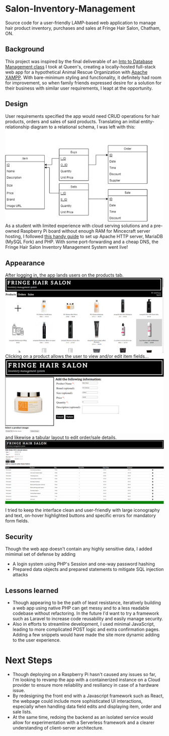 # Salon-Inventory-Management
Source code for a user-friendly LAMP-based web application to manage hair product inventory, purchases and sales at Fringe Hair Salon, Chatham, ON. 

## Background
This project was inspired by the final deliverable of an [Into to Database Management class](https://www.cs.queensu.ca/undergraduate/courses/CISC-332) I took at Queen's, creating a locally-hosted full-stack web app for a hypothetical Animal Rescue Organization with [Apache XAMPP](https://www.apachefriends.org/). With bare-minimum styling and functionality, it definitely had room for improvement, so when family friends expressed desire for a solution for their business with similar user requirements, I leapt at the opportunity.

## Design
User requirements specified the app would need CRUD operations for hair products, orders and sales of said products. Translating an initial entity-relationship diagram to a relational schema, I was left with this:
<img src="resources/db/inventory-schema.png">
As a student with limited experience with cloud serving solutions and a pre-owned Raspberry Pi board without enough RAM for Mincecraft server hosting, I followed [this handy guide](https://www.digitalocean.com/community/tutorials/how-to-install-linux-apache-mysql-php-lamp-stack-ubuntu-18-04) to set up Apache HTTP server, MariaDB (MySQL Fork) and PHP. With some port-forwarding and a cheap DNS, the Fringe Hair Salon Inventory Management System went live!

## Appearance 
After logging in, the app lands users on the products tab.
<img src="resources/screenshots/fringe-products.png">
Clicking on a product allows the user to view and/or edit item fields...
<img src="resources/screenshots/fringe-edit-product.png">
and likewise a tabular layout to edit order/sale details.
<img src="resources/screenshots/fringe-edit-order.png">
I tried to keep the interface clean and user-friendly with large iconography and text, on-hover highlighted buttons and specific errors for mandatory form fields.

## Security
Though the web app doesn't contain any highly sensitive data, I added mimimal set of defense by adding
- A login system using PHP's Session and one-way password hashing
- Prepared data objects and prepared statements to mitigate SQL injection attacks

## Lessons learned
- Though appearing to be the path of least resistance, iteratively building a web app using native PHP can get messy and to a less readable codebase without refactoring. In the future I'd want to try a framework such as Laravel to increase code reusability and easily manage security.
- Also in efforts to streamline development, I used minimal JavaScript, leading to more complicated POST logic and extra confirmation pages. Adding a few snippets would have made the site more dynamic adding to the user experience.
# Next Steps
- Though deploying on a Raspberry Pi hasn't caused any issues so far, I'm looking to revamp the app with a containerized instance on a Cloud provider to ensure more reliability and resiliancy in case of a hardware issue.
- By redesigning the front end with a Javascript framework such as React, the webpage could include more sophisticated UI interactions, especially when handling data field edits and displaying item, order and sale lists.
- At the same time, redoing the backend as an isolated service would allow for experimentation with a Serverless framework and a clearer understanding of client-server architecture.
